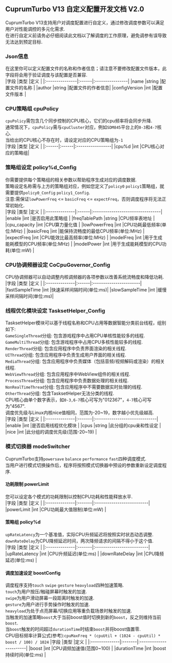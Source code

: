 ## CuprumTurbo V13 自定义配置开发文档 V2.0  
CuprumTurbo V13支持用户对调度配置进行自定义，通过修改调度参数可以满足用户对性能调控的多元化需求.  
在进行自定义前请务必仔细阅读此文档以了解调度的工作原理，避免调参有误导致无法达到预定目标.  
### Json信息  
在这里你可以定义配置文件的名称和作者信息；请注意不要修改配置文件版本，此字段将会用于验证调度与该配置是否兼容.  
|字段            |类型    |定义             |
|:---------------|:------|:----------------|
|name            |string |配置文件的名称    |
|author          |string |配置文件的作者信息|
|configVersion   |int    |配置文件版本     |
### CPU策略组 cpuPolicy  
`cpuPolicy`需包含几个同步控制的CPU核心，它们的cpu频率将会同步升降.  
通常情况下，`cpuPolicy`需与`cpuCluster`对应，例如`SDM845`平台上的`0-3`和`4-7`核心.  
当给出的CPU核心不存在时，请设定对应的CPU策略组为`-1`  
|字段   |类型   |定义               |
|:------|:------|:-----------------|
|cpu%d  |int    |CPU核心对应的策略组|
### 策略组设定 policy%d_Config  
你需要提供每个策略组的相关参数以帮助程序生成对应的调度数据.  
策略设定名称需与上方的策略组对应，例如您定义了`policy0` `policy1`策略组，就需要提供`policy0_Config` `policy1_Config`.  
注意:需保证`lowPowerFreq` <= `basicFreq` <= `expectFreq`，否则调度程序将无法正常初始化.  
|字段           |类型    |定义                              |
|:--------------|:------|:---------------------------------|
|enable         |int    |是否启用此策略组                   |
|freqTablePath  |string |CPU频率表地址                      |
|cpu_capacity   |int    |CPU算力量化值                      |
|lowPowerFreq   |int    |CPU功耗最低频率(单位:MHz)           |
|basicFreq      |int    |能保持流畅度的最低CPU频率(单位:MHz) |
|expectFreq     |int    |CPU能效比最高频率(单位:MHz)         |
|modelFreq      |int    |用于生成能耗模型的CPU频率(单位:MHz) |
|modelPower     |int    |用于生成能耗模型的CPU功耗(单位:mW)  |
### CPU协调频器设定 CoCpuGovernor_Config  
CPU协调频器可以自动调整内核调频器的各项参数以改善系统流畅度和降低功耗.  
|字段           |类型    |定义                   |
|:--------------|:------|:-----------------------|
|fastSampleTime |int    |快速采样间隔时间(单位:ms)|
|slowSampleTime |int    |缓慢采样间隔时间(单位:ms)|
### 线程优化模块设定 TasksetHelper_Config   
TasksetHelper模块可以基于线程名称和CPU占用等数据智能分类前台线程，组别如下:  
`GameSingleThread`分组: 包含游戏程序中占用CPU单核性能较多的线程.  
`GameMultiThread`分组: 包含游戏程序中占用CPU多核性能较多的线程.  
`RenderThread`分组: 包含应用程序中负责界面渲染的相关线程.  
`UIThread`分组: 包含应用程序中负责生成用户界面的相关线程.  
`MediaThread`分组: 包含应用程序中负责媒体（包括音频/视频解码或渲染）的相关线程.  
`WebViewThread`分组: 包含应用程序中WebView组件的相关线程.  
`ProcessThread`分组: 包含应用程序中负责数据处理的相关线程.  
`NonRealTimeThread`分组: 包含应用程序中不需要数据实时处理的线程.  
`OtherThread`分组: 包含TasksetHelper无法分类的线程.  
CPU核心由单个数字表示，如`0-3,6-7`核心可写为"012367"，`4-7`核心可写为"4567".  
调度优先级与Linux内核nice值相同，范围为-20~19，数字越小优先级越高.  
|字段           |类型     |定义                           |
|:--------------|:-------|:------------------------------|
|enable         |int     |是否启用线程优化模块            |
|cpus           |string  |此分组的cpu亲和性设定           |
|nice           |int     |此分组的调度优先级(范围-20~19)  |
### 模式切换器 modeSwitcher  
CuprumTurbo支持`powersave` `balance` `performance` `fast`四种调度模式.  
当用户进行模式切换操作后，程序将按照模式切换器中预设的参数重新设定调度程序.  
#### 功耗限制 powerLimit  
您可以设定各个模式的功耗限制以控制CPU功耗和性能释放水平.  
|字段           |类型     |定义                      |
|:--------------|:-------|:--------------------------|
|powerLimit     |int     |CPU功耗最大值限制(单位:mW)  |
#### 策略组 policy%d  
`upRateLatency`为一个基准值，实际CPU升频延迟将按照实时状态动态调整.  
`downRateDelay`为CPU降频延迟时间，两次降频请求的间隔不得小于这个值.  
|字段           |类型     |定义                      |
|:--------------|:-------|:--------------------------|
|upRateLatency  |int     |CPU升频延迟(单位:ms)       |
|downRateDelay  |int     |CPU降频延迟(单位:ms)       |
#### 调度加速设定 boostConfig  
调度程序支持`touch` `swipe` `gesture` `heavyload`四种加速策略.  
`touch`为用户按压/触碰屏幕时触发的加速.  
`swipe`为用户滑动屏幕一段距离时触发的加速.  
`gesture`为用户进行手势操作时触发的加速.  
`heavyload`为处于点亮屏幕/切换应用等重负载场景时触发的加速.  
当触发的加速策略`boost`大于当前boost值时切换到新的`boost`，反之则维持当前`boost`.  
当`boost`触发的时间超过`durationTime`时结束`boost`并将boost值置零.  
CPU目标频率计算公式(参考):`cpuMaxFreq * (cpuUtil + (1024 - cpuUtil) * boost / 100) / 1024`
|字段           |类型     |定义                    |
|:--------------|:-------|:-----------------------|
|boost          |int     |CPU调频加速值(范围0~100) |
|durationTime   |int     |boost持续时间(单位:ms)   |
